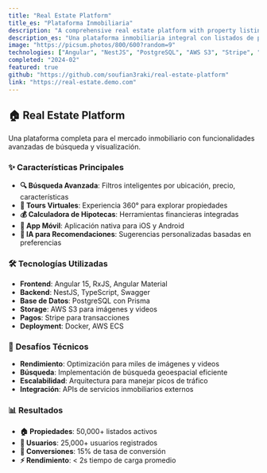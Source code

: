 ```yaml
---
title: "Real Estate Platform"
title_es: "Plataforma Inmobiliaria"
description: "A comprehensive real estate platform with property listings, virtual tours, and mortgage calculator."
description_es: "Una plataforma inmobiliaria integral con listados de propiedades, tours virtuales y calculadora de hipotecas."
image: "https://picsum.photos/800/600?random=9"
technologies: ["Angular", "NestJS", "PostgreSQL", "AWS S3", "Stripe", "Docker"]
completed: "2024-02"
featured: true
github: "https://github.com/soufian3raki/real-estate-platform"
link: "https://real-estate.demo.com"
---
```


## 🏠 **Real Estate Platform**

Una plataforma completa para el mercado inmobiliario con funcionalidades avanzadas de búsqueda y visualización.

### ✨ **Características Principales**

- **🔍 Búsqueda Avanzada**: Filtros inteligentes por ubicación, precio, características
- **🏡 Tours Virtuales**: Experiencia 360° para explorar propiedades
- **💰 Calculadora de Hipotecas**: Herramientas financieras integradas
- **📱 App Móvil**: Aplicación nativa para iOS y Android
- **🤖 IA para Recomendaciones**: Sugerencias personalizadas basadas en preferencias

### 🛠️ **Tecnologías Utilizadas**

- **Frontend**: Angular 15, RxJS, Angular Material
- **Backend**: NestJS, TypeScript, Swagger
- **Base de Datos**: PostgreSQL con Prisma
- **Storage**: AWS S3 para imágenes y videos
- **Pagos**: Stripe para transacciones
- **Deployment**: Docker, AWS ECS

### 🎯 **Desafíos Técnicos**

- **Rendimiento**: Optimización para miles de imágenes y videos
- **Búsqueda**: Implementación de búsqueda geoespacial eficiente
- **Escalabilidad**: Arquitectura para manejar picos de tráfico
- **Integración**: APIs de servicios inmobiliarios externos

### 📊 **Resultados**

- **🏠 Propiedades**: 50,000+ listados activos
- **👥 Usuarios**: 25,000+ usuarios registrados
- **📱 Conversiones**: 15% de tasa de conversión
- **⚡ Rendimiento**: < 2s tiempo de carga promedio
